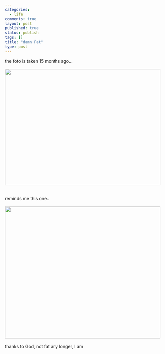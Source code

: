 ```yaml
--- 
categories: 
  - life
comments: true
layout: post
published: true
status: publish
tags: []
title: "damn Fat"
type: post
---
```

<div id="msgcns!3725CC0EE38B1F6!1122" class="bvMsg">the foto is taken 15 months ago...<br><br><div style="width:502px;">
<img src="http://static.flickr.com/50/154095894_f6f4517723.jpg?v=0" alt="" height="375" width="500"><br><br><br>reminds me this one..<br><br><div style="width:502px;">
<img src="http://static.flickr.com/48/154095895_111627bee7.jpg?v=0" alt="" height="424" width="500"><br><br>thanks to God, not fat any longer, I am<br>
</div>
<br>
</div>
<br>
</div>
